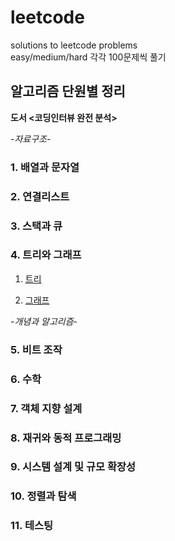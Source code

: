 # leetcode
solutions to leetcode problems  
easy/medium/hard 각각 100문제씩 풀기

## 알고리즘 단원별 정리    
**도서 <코딩인터뷰 완전 분석>**   
  
  
  
-*자료구조*- 
### 1. 배열과 문자열  

### 2. 연결리스트  

### 3. 스택과 큐  

### 4. 트리와 그래프  

1) [트리](https://github.com/stellakang/leetcode/blob/master/tree.md)    

2) [그래프](https://github.com/stellakang/leetcode/blob/master/graph.md)    



-*개념과 알고리즘*-  
### 5. 비트 조작  

### 6. 수학  

### 7. 객체 지향 설계  

### 8. 재귀와 동적 프로그래밍  


### 9. 시스템 설계 및 규모 확장성  

### 10. 정렬과 탐색   

### 11. 테스팅  
  

